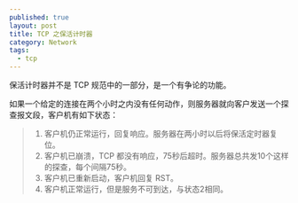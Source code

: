 ```yaml
---
published: true
layout: post
title: TCP 之保活计时器
category: Network
tags: 
  - tcp
---
```




保活计时器并不是 TCP 规范中的一部分，是一个有争论的功能。

<!--more-->

如果一个给定的连接在两个小时之内没有任何动作，则服务器就向客户发送一个探查报文段，客户机有如下状态：

 > 1. 客户机仍正常运行，回复响应。服务器在两小时以后将保活定时器复位。
 > 2. 客户机已崩溃，TCP 都没有响应，75秒后超时。服务器总共发10个这样的探查，每个间隔75秒。
 > 3. 客户机已重新启动，客户机回复 RST。
 > 4. 客户机正常运行，但是服务不可到达，与状态2相同。
